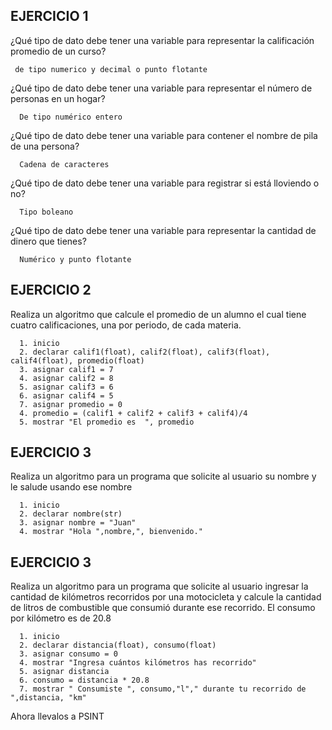 ## EJERCICIO 1

¿Qué tipo de dato debe tener una variable para representar la calificación promedio de un
curso?

     de tipo numerico y decimal o punto flotante

¿Qué tipo de dato debe tener una variable para representar el número de personas en un
hogar?

      De tipo numérico entero

¿Qué tipo de dato debe tener una variable para contener el nombre de pila de una persona?

      Cadena de caracteres 

¿Qué tipo de dato debe tener una variable para registrar si está lloviendo o no?

      Tipo boleano 

¿Qué tipo de dato debe tener una variable para representar la cantidad de dinero que
tienes?

      Numérico y punto flotante
      
## EJERCICIO 2

Realiza un algoritmo que calcule el promedio de un alumno el cual tiene cuatro calificaciones, una por periodo, de cada materia.

      1. inicio
      2. declarar calif1(float), calif2(float), calif3(float), calif4(float), promedio(float)
      3. asignar calif1 = 7
      4. asignar calif2 = 8
      5. asignar calif3 = 6
      6. asignar calif4 = 5
      7. asignar promedio = 0
      4. promedio = (calif1 + calif2 + calif3 + calif4)/4
      5. mostrar "El promedio es  ", promedio
      
      
## EJERCICIO 3

Realiza un algoritmo para un programa que solicite al usuario su nombre y le salude usando ese nombre

      1. inicio
      2. declarar nombre(str)
      3. asignar nombre = "Juan"
      4. mostrar "Hola ",nombre,", bienvenido."

## EJERCICIO 3

Realiza un algoritmo para  un programa que solicite al usuario ingresar la cantidad de kilómetros recorridos por una motocicleta y calcule la cantidad de litros de combustible que consumió durante ese recorrido. El consumo por kilómetro es de 20.8

      
      1. inicio
      2. declarar distancia(float), consumo(float) 
      3. asignar consumo = 0
      4. mostrar "Ingresa cuántos kilómetros has recorrido"
      5. asignar distancia
      6. consumo = distancia * 20.8
      7. mostrar " Consumiste ", consumo,"l"," durante tu recorrido de ",distancia, "km"   



Ahora llevalos a PSINT
